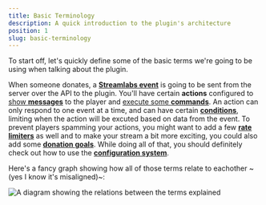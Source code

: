 ```yaml
---
title: Basic Terminology
description: A quick introduction to the plugin's architecture
position: 1
slug: basic-terminology
---
```


To start off, let's quickly define some of the basic terms we're going to be using when talking about the plugin.

When someone donates, a [**Streamlabs event**](https://github.com/Membercat-Studios/Streamlabs-Integration/wiki/Event-Types-&-Placeholders) is going to be sent from the server over the API to the plugin. You'll have certain **actions** configured to [show **messages**](https://github.com/Membercat-Studios/Streamlabs-Integration/wiki/Messages) to the player and [execute some **commands**](https://github.com/Membercat-Studios/Streamlabs-Integration/wiki/Commands). An action can only respond to one event at a time, and can have certain [**conditions**](https://github.com/Membercat-Studios/Streamlabs-Integration/wiki/Conditions), limiting when the action will be excuted based on data from the event. To prevent players spamming your actions, you might want to add a few [**rate limiters**](https://github.com/Membercat-Studios/Streamlabs-Integration/wiki/Rate-Limiters) as well and to make your stream a bit more exciting, you could also add some [**donation goals**](https://github.com/Membercat-Studios/Streamlabs-Integration/wiki/Donation-Goals). While doing all of that, you should definitely check out how to use the [**configuration system**](https://github.com/Membercat-Studios/Streamlabs-Integration/wiki/Configuration-and-Issues).

Here's a fancy graph showing how all of those terms relate to eachother ~(yes I know it's misaligned)~:

![A diagram showing the relations between the terms explained](https://github.com/user-attachments/assets/151f131e-0921-47e8-9861-f217d0cc03f8)